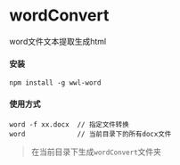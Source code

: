 # wordConvert
word文件文本提取生成html
#### 安装
```
npm install -g wwl-word
```
#### 使用方式
```
word -f xx.docx  // 指定文件转换
word             // 当前目录下的所有docx文件
```
> 在当前目录下生成`wordConvert`文件夹